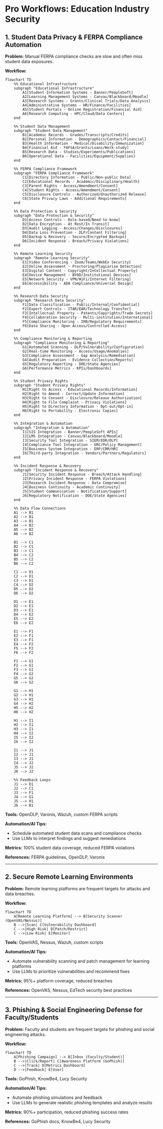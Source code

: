 # Pro Workflows: Education Industry Security

## 1. Student Data Privacy & FERPA Compliance Automation
**Problem:** Manual FERPA compliance checks are slow and often miss student data exposures.

**Workflow:**
```mermaid
flowchart TD
    %% Educational Infrastructure
    subgraph "Educational Infrastructure"
        A1[Student Information Systems - Banner/PeopleSoft]
        A2[Learning Management Systems - Canvas/Blackboard/Moodle]
        A3[Research Systems - Grants/Clinical Trials/Data Analysis]
        A4[Administrative Systems - HR/Finance/Facilities]
        A5[Student Portals - Online Registration/Financial Aid]
        A6[Research Computing - HPC/Cloud/Data Centers]
    end
    
    %% Student Data Management
    subgraph "Student Data Management"
        B1[Academic Records - Grades/Transcripts/Credits]
        B2[Personal Information - Demographics/Contact/Financial]
        B3[Health Information - Medical/Disability/Immunization]
        B4[Financial Aid - FAFSA/Grants/Loans/Work-study]
        B5[Research Data - Studies/Experiments/Publications]
        B6[Operational Data - Facilities/Equipment/Supplies]
    end
    
    %% FERPA Compliance Framework
    subgraph "FERPA Compliance Framework"
        C1[Directory Information - Public/Non-public Data]
        C2[Educational Records - Academic/Disciplinary/Health]
        C3[Parent Rights - Access/Amendment/Consent]
        C4[Student Rights - Access/Amendment/Consent]
        C5[Disclosure Controls - Authorized/Unauthorized Release]
        C6[State Privacy Laws - Additional Requirements]
    end
    
    %% Data Protection & Security
    subgraph "Data Protection & Security"
        D1[Access Controls - Role-based/Need-to-know]
        D2[Data Encryption - At Rest/In Transit]
        D3[Audit Logging - Access/Changes/Disclosures]
        D4[Data Loss Prevention - DLP/Content Filtering]
        D5[Backup & Recovery - Secure/Encrypted Backups]
        D6[Incident Response - Breach/Privacy Violations]
    end
    
    %% Remote Learning Security
    subgraph "Remote Learning Security"
        E1[Video Conferencing - Zoom/Teams/WebEx Security]
        E2[Online Assessment - Proctoring/Plagiarism Detection]
        E3[Digital Content - Copyright/Intellectual Property]
        E4[Device Management - BYOD/Institutional Devices]
        E5[Network Security - VPN/WiFi/Internet Filtering]
        E6[Accessibility - ADA Compliance/Universal Design]
    end
    
    %% Research Data Security
    subgraph "Research Data Security"
        F1[Data Classification - Public/Internal/Confidential]
        F2[Export Controls - ITAR/EAR/Technology Transfer]
        F3[Intellectual Property - Patents/Copyrights/Trade Secrets]
        F4[Collaboration Security - Multi-institution/International]
        F5[Compliance Monitoring - IRB/Regulatory Requirements]
        F6[Data Sharing - Open Access/Controlled Access]
    end
    
    %% Compliance Monitoring & Reporting
    subgraph "Compliance Monitoring & Reporting"
        G1[Automated Scanning - DLP/Vulnerability/Configuration]
        G2[Real-time Monitoring - Access/Usage/Anomalies]
        G3[Compliance Assessment - Gap Analysis/Remediation]
        G4[Audit Preparation - Evidence Collection/Reports]
        G5[Regulatory Reporting - DOE/State Agencies]
        G6[Performance Metrics - KPIs/Dashboards]
    end
    
    %% Student Privacy Rights
    subgraph "Student Privacy Rights"
        H1[Right to Access - Educational Records/Information]
        H2[Right to Amend - Correct/Update Information]
        H3[Right to Consent - Disclosure/Release Authorization]
        H4[Right to File Complaint - Privacy Violations]
        H5[Right to Directory Information - Opt-out/Opt-in]
        H6[Right to Portability - Electronic Copies]
    end
    
    %% Integration & Automation
    subgraph "Integration & Automation"
        I1[SIS Integration - Banner/PeopleSoft APIs]
        I2[LMS Integration - Canvas/Blackboard/Moodle]
        I3[Security Tool Integration - SIEM/EDR/DLP]
        I4[Compliance Tool Integration - GRC/Policy Management]
        I5[Business System Integration - ERP/CRM/HR]
        I6[Third-party Integration - Vendors/Partners/Regulators]
    end
    
    %% Incident Response & Recovery
    subgraph "Incident Response & Recovery"
        J1[Security Incident Response - Breach/Attack Handling]
        J2[Privacy Incident Response - FERPA Violations]
        J3[Research Incident Response - Data Compromise]
        J4[Business Continuity - Academic Continuity]
        J5[Student Communication - Notification/Support]
        J6[Regulatory Notification - DOE/State Agencies]
    end
    
    %% Data Flow Connections
    A1 --> B1
    A2 --> B1
    A3 --> B1
    A4 --> B2
    A5 --> B2
    A6 --> B2
    
    B1 --> C1
    B2 --> C1
    B3 --> C1
    B4 --> C2
    B5 --> C2
    B6 --> C2
    
    C1 --> D1
    C2 --> D1
    C3 --> D1
    C4 --> D2
    D5 --> D2
    D6 --> D2
    
    D1 --> E1
    D2 --> E1
    D3 --> E1
    D4 --> E2
    E5 --> E2
    E6 --> E2
    
    E1 --> F1
    E2 --> F1
    E3 --> F1
    E4 --> F2
    F5 --> F2
    F6 --> F2
    
    F1 --> G1
    F2 --> G1
    F3 --> G1
    F4 --> G2
    G5 --> G2
    G6 --> G2
    
    G1 --> H1
    G2 --> H1
    G3 --> H1
    G4 --> H2
    H5 --> H2
    H6 --> H2
    
    H1 --> I1
    H2 --> I1
    H3 --> I1
    H4 --> I2
    I5 --> I2
    I6 --> I2
    
    I1 --> J1
    I2 --> J1
    I3 --> J1
    I4 --> J2
    J5 --> J2
    J6 --> J2
    
    %% Feedback Loops
    J1 --> D1
    J2 --> C1
    J3 --> F1
    J4 --> G1
    J5 --> H1
    J6 --> B1
```
**Tools:** OpenDLP, Varonis, Wazuh, custom FERPA scripts

**Automation/AI Tips:**
- Schedule automated student data scans and compliance checks
- Use LLMs to interpret findings and suggest remediations

**Metrics:** 100% student data coverage, reduced FERPA violations

**References:** FERPA guidelines, OpenDLP, Varonis

---

## 2. Secure Remote Learning Environments
**Problem:** Remote learning platforms are frequent targets for attacks and data breaches.

**Workflow:**
```mermaid
flowchart TD
    A[Remote Learning Platform] --> B[Security Scanner (OpenVAS/Nessus)]
    B -->|Scan| C[Vulnerability Dashboard]
    C -->|High Risk| D[Patch/Restrict]
    C -->|Low Risk| E[Monitor]
```
**Tools:** OpenVAS, Nessus, Wazuh, custom scripts

**Automation/AI Tips:**
- Automate vulnerability scanning and patch management for learning platforms
- Use LLMs to prioritize vulnerabilities and recommend fixes

**Metrics:** 95%+ platform coverage, reduced breaches

**References:** OpenVAS, Nessus, EdTech security best practices

---

## 3. Phishing & Social Engineering Defense for Faculty/Students
**Problem:** Faculty and students are frequent targets for phishing and social engineering attacks.

**Workflow:**
```mermaid
flowchart TD
    A[Phishing Campaign] --> B[Inbox (Faculty/Student)]
    B -->|Click/Report| C[Awareness Platform (GoPhish)]
    C -->|Track| D[Metrics Dashboard]
    D -->|Feedback| E[User]
```
**Tools:** GoPhish, KnowBe4, Lucy Security

**Automation/AI Tips:**
- Automate phishing simulations and feedback
- Use LLMs to generate realistic phishing templates and analyze results

**Metrics:** 90%+ participation, reduced phishing success rates

**References:** GoPhish docs, KnowBe4, Lucy Security 